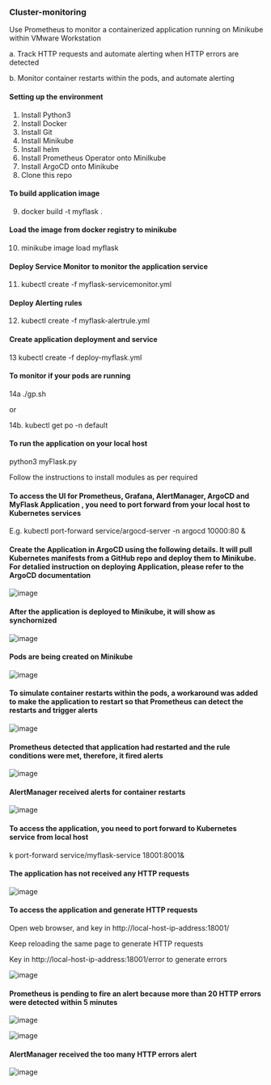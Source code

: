 ### Cluster-monitoring
Use Prometheus to monitor a containerized application running on Minikube within VMware Workstation  

  a. Track HTTP requests and automate alerting when HTTP errors are detected  
  
  b. Monitor container restarts within the pods, and automate alerting  
  
  
#### Setting up the environment
1. Install Python3
2. Install Docker
3. Install Git
4. Install Minikube
5. Install helm
6. Install Prometheus Operator onto Minilkube
7. Install ArgoCD onto Minikube
8. Clone this repo 

#### To build application image 
9. docker build -t myflask .

#### Load the image from docker registry to minikube
10. minikube image load myflask 

#### Deploy Service Monitor to monitor the application service
11. kubectl create -f myflask-servicemonitor.yml 

#### Deploy Alerting rules
12. kubectl create -f myflask-alertrule.yml

#### Create application deployment and service
13 kubectl create -f deploy-myflask.yml

#### To monitor if your pods are running
14a ./gp.sh  

or  

14b. kubectl get po -n default


#### To run the application on your local host
 python3 myFlask.py  
 
Follow the instructions to install modules as per required


#### To access the UI for Prometheus, Grafana, AlertManager, ArgoCD and MyFlask Application , you need to port forward from your local host to Kubernetes services
E.g. kubectl port-forward service/argocd-server -n argocd  10000:80 & 

#### Create the Application in ArgoCD using the following details. It will pull Kubernetes manifests from a GitHub repo and deploy them to Minikube. For detalied instruction on deploying Application, please refer to the ArgoCD documentation

![image](https://github.com/user-attachments/assets/1bed5ad9-437c-4b3d-b48e-6a9f0003318b)


#### After the application is deployed to Minikube, it will show as synchornized

![image](https://github.com/user-attachments/assets/10a4774f-fe42-4aef-916f-45e07b839572)

#### Pods are being created on Minikube

![image](https://github.com/user-attachments/assets/a6a3fe00-b868-4ac1-81f9-3dfb158355e9)

#### To simulate container restarts within the pods, a workaround was added to make the application to restart so that Prometheus can detect the restarts and trigger alerts

![image](https://github.com/user-attachments/assets/9041f5bc-bd9b-4c26-8128-92e68164859d)

#### Prometheus detected that application had restarted and the rule conditions were met, therefore, it fired alerts

![image](https://github.com/user-attachments/assets/8f8e1e51-0fb2-4fd5-a4e1-32aaf207c352)

#### AlertManager received alerts for container restarts

![image](https://github.com/user-attachments/assets/0734e49f-93e4-45cb-8c6d-05c1711d4fc7)



#### To access the application, you need to port forward to Kubernetes service from local host

k port-forward service/myflask-service 18001:8001&

#### The application has not received any HTTP requests

![image](https://github.com/user-attachments/assets/28984e54-d240-4fb5-a68f-148c6b7cc345)

#### To access the application and generate HTTP requests

Open web browser, and key in http://local-host-ip-address:18001/  

Keep reloading the same page to generate HTTP requests  

Key in http://local-host-ip-address:18001/error to generate errors


![image](https://github.com/user-attachments/assets/c3277383-c923-4b6c-9564-ecf6e650eb08)


#### Prometheus is pending to fire an alert because more than 20 HTTP errors were detected within 5 minutes  

![image](https://github.com/user-attachments/assets/06feb810-7076-4dc9-bd7c-28910f1744af)


![image](https://github.com/user-attachments/assets/755a8028-e8dd-49f6-b84f-bf7bfada82c8)


#### AlertManager received the too many HTTP errors alert
![image](https://github.com/user-attachments/assets/65ac9e9a-61ef-4e3e-b282-afeedd5241d0)




